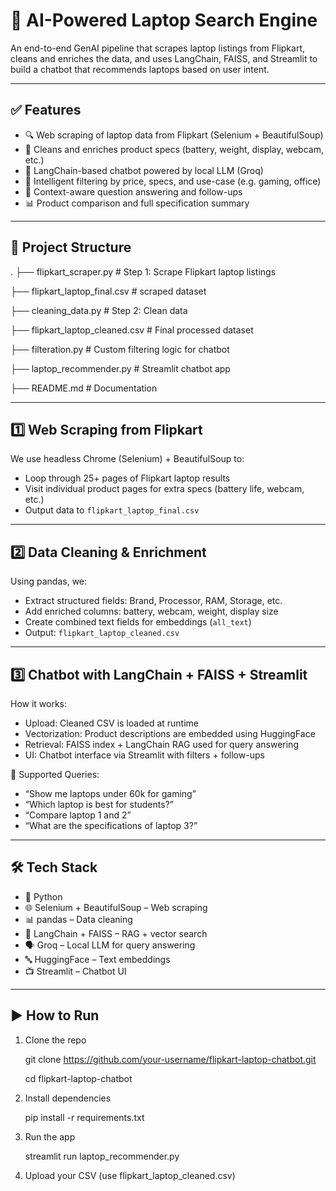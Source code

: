 # 🧠 AI-Powered Laptop Search Engine

An end-to-end GenAI pipeline that scrapes laptop listings from Flipkart, cleans and enriches the data, and uses LangChain, FAISS, and Streamlit to build a chatbot that recommends laptops based on user intent.

-----------------------------------------------------------------------------------------------------------------------------------------------------------

## ✅ Features

- 🔍 Web scraping of laptop data from Flipkart (Selenium + BeautifulSoup)
- 🧹 Cleans and enriches product specs (battery, weight, display, webcam, etc.)
- 🧠 LangChain-based chatbot powered by local LLM (Groq)
- 🔎 Intelligent filtering by price, specs, and use-case (e.g. gaming, office)
- 🤖 Context-aware question answering and follow-ups
- 📊 Product comparison and full specification summary

-------------------------------------------------------------------------------------------------------------------------------------------------------------

## 📂 Project Structure

.
├── flipkart_scraper.py # Step 1: Scrape Flipkart laptop listings

├── flipkart_laptop_final.csv # scraped dataset

├── cleaning_data.py # Step 2: Clean data

├── flipkart_laptop_cleaned.csv # Final processed dataset

├── filteration.py # Custom filtering logic for chatbot

├── laptop_recommender.py # Streamlit chatbot app

├── README.md # Documentation


-------------------------------------------------------------------------------------------------------------------------------------------------------------

## 1️⃣ Web Scraping from Flipkart

We use headless Chrome (Selenium) + BeautifulSoup to:
- Loop through 25+ pages of Flipkart laptop results
- Visit individual product pages for extra specs (battery life, webcam, etc.)
- Output data to `flipkart_laptop_final.csv`

-----------------------------------------------------------------------------------------------------------------------------------------------------------

## 2️⃣ Data Cleaning & Enrichment

Using pandas, we:
- Extract structured fields: Brand, Processor, RAM, Storage, etc.
- Add enriched columns: battery, webcam, weight, display size
- Create combined text fields for embeddings (`all_text`)
- Output: `flipkart_laptop_cleaned.csv`

--------------------------------------------------------------------------------------------------------------------------------------------------------------

## 3️⃣ Chatbot with LangChain + FAISS + Streamlit

How it works:
- Upload: Cleaned CSV is loaded at runtime
- Vectorization: Product descriptions are embedded using HuggingFace
- Retrieval: FAISS index + LangChain RAG used for query answering
- UI: Chatbot interface via Streamlit with filters + follow-ups

🧠 Supported Queries:
- “Show me laptops under 60k for gaming”
- “Which laptop is best for students?”
- “Compare laptop 1 and 2”
- “What are the specifications of laptop 3?”

--------------------------------------------------------------------------------------------------------------------------------------------------------------

## 🛠 Tech Stack

- 🐍 Python
- 🌐 Selenium + BeautifulSoup – Web scraping
- 📊 pandas – Data cleaning
- 🧠 LangChain + FAISS – RAG + vector search
- 🗣️ Groq – Local LLM for query answering
- 🔤 HuggingFace – Text embeddings
- 📺 Streamlit – Chatbot UI

--------------------------------------------------------------------------------------------------------------------------------------------------------------

## ▶️ How to Run

 1. Clone the repo

     git clone https://github.com/your-username/flipkart-laptop-chatbot.git
    
     cd flipkart-laptop-chatbot

    

 3. Install dependencies

     pip install -r requirements.txt
     


 4. Run the app

     streamlit run laptop_recommender.py
    


 6. Upload your CSV (use flipkart_laptop_cleaned.csv)


